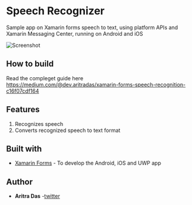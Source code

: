 # Speech Recognizer
Sample app on Xamarin forms speech to text, using platform APIs and Xamarin Messaging Center, running on Android and iOS

![Screenshot](https://github.com/dev-aritra/XFSpeech/blob/master/pic/andsc.png)

## How to build
Read the compleget guide here</br>
https://medium.com/@dev.aritradas/xamarin-forms-speech-recognition-c16f07cdf164

## Features
1. Recognizes speech 
2. Converts recognized speech to text format

## Built with 
* [Xamarin Forms](https://docs.microsoft.com/en-us/xamarin/xamarin-forms/) - To develop the Android, iOS and UWP app

## Author

* **Aritra Das** -[twitter](https://twitter.com/aritra__das)
